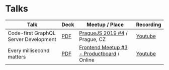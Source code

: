 # Talks

| Talk                                  | Deck                                                                                                                             | Meetup / Place                                                                                                    | Recording                                              |
| ------------------------------------- | -------------------------------------------------------------------------------------------------------------------------------- | ----------------------------------------------------------------------------------------------------------------- | ------------------------------------------------------ |
| Code-first GraphQL Server Development | [PDF](https://github.com/huv1k/huv1k/blob/master/speaking/30-4-2019-PragueJS/code-first-graphql-server-development.pdf)          | [PragueJS 2019 #4](https://www.meetup.com/praguejs/events/260432694/) / Prague, CZ                                | [Youtube](https://www.youtube.com/watch?v=rTJYIfae7Rk) |
| Every millisecond matters             | [PDF](https://github.com/huv1k/huv1k/blob/master/speaking/01-12-2021-FrontendMeetup3-Productboard/every-millisecond-matters.pdf) | [Frontend Meetup #3 - Productboard](https://www.eventbrite.com/e/frontend-meetup-3-tickets-195084160977) / Online | [Youtube](https://www.youtube.com/watch?v=IWR3xxEc3V0) |
